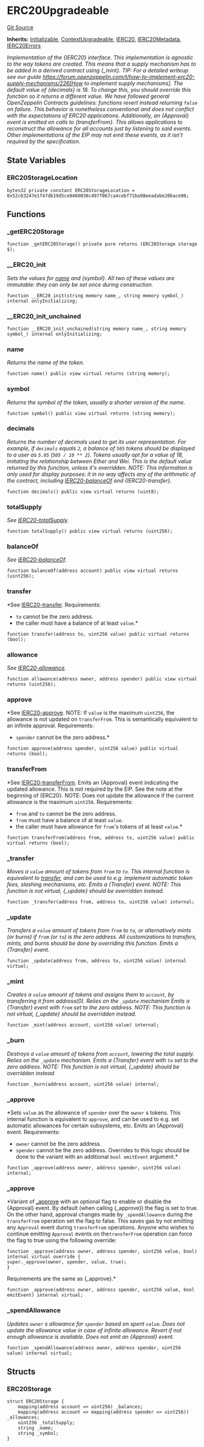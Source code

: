 # ERC20Upgradeable
[Git Source](https://github.com/BJustCoin/BJustCoin/blob/e7038856495a90d82d025f98c39648e6605afbeb/src/flatten/ICOManager_flatten.sol)

**Inherits:**
[Initializable](/src/flatten/ICOManager_flatten.sol/abstract.Initializable.md), [ContextUpgradeable](/src/flatten/ICOManager_flatten.sol/abstract.ContextUpgradeable.md), [IERC20](/src/flatten/ICOManager_flatten.sol/interface.IERC20.md), [IERC20Metadata](/src/flatten/ICOManager_flatten.sol/interface.IERC20Metadata.md), [IERC20Errors](/src/flatten/ICOManager_flatten.sol/interface.IERC20Errors.md)

*Implementation of the {IERC20} interface.
This implementation is agnostic to the way tokens are created. This means
that a supply mechanism has to be added in a derived contract using {_mint}.
TIP: For a detailed writeup see our guide
https://forum.openzeppelin.com/t/how-to-implement-erc20-supply-mechanisms/226[How
to implement supply mechanisms].
The default value of {decimals} is 18. To change this, you should override
this function so it returns a different value.
We have followed general OpenZeppelin Contracts guidelines: functions revert
instead returning `false` on failure. This behavior is nonetheless
conventional and does not conflict with the expectations of ERC20
applications.
Additionally, an {Approval} event is emitted on calls to {transferFrom}.
This allows applications to reconstruct the allowance for all accounts just
by listening to said events. Other implementations of the EIP may not emit
these events, as it isn't required by the specification.*


## State Variables
### ERC20StorageLocation

```solidity
bytes32 private constant ERC20StorageLocation = 0x52c63247e1f47db19d5ce0460030c497f067ca4cebf71ba98eeadabe20bace00;
```


## Functions
### _getERC20Storage


```solidity
function _getERC20Storage() private pure returns (ERC20Storage storage $);
```

### __ERC20_init

*Sets the values for [name](/src/flatten/ICOManager_flatten.sol/abstract.ERC20Upgradeable.md#name) and {symbol}.
All two of these values are immutable: they can only be set once during
construction.*


```solidity
function __ERC20_init(string memory name_, string memory symbol_) internal onlyInitializing;
```

### __ERC20_init_unchained


```solidity
function __ERC20_init_unchained(string memory name_, string memory symbol_) internal onlyInitializing;
```

### name

*Returns the name of the token.*


```solidity
function name() public view virtual returns (string memory);
```

### symbol

*Returns the symbol of the token, usually a shorter version of the
name.*


```solidity
function symbol() public view virtual returns (string memory);
```

### decimals

*Returns the number of decimals used to get its user representation.
For example, if `decimals` equals `2`, a balance of `505` tokens should
be displayed to a user as `5.05` (`505 / 10 ** 2`).
Tokens usually opt for a value of 18, imitating the relationship between
Ether and Wei. This is the default value returned by this function, unless
it's overridden.
NOTE: This information is only used for _display_ purposes: it in
no way affects any of the arithmetic of the contract, including
[IERC20-balanceOf](/src/flatten/VestingToken_flatten.sol/interface.IERC20.md#balanceof) and {IERC20-transfer}.*


```solidity
function decimals() public view virtual returns (uint8);
```

### totalSupply

*See [IERC20-totalSupply](/src/flatten/VestingToken_flatten.sol/interface.IERC20.md#totalsupply).*


```solidity
function totalSupply() public view virtual returns (uint256);
```

### balanceOf

*See [IERC20-balanceOf](/src/flatten/VestingToken_flatten.sol/interface.IERC20.md#balanceof).*


```solidity
function balanceOf(address account) public view virtual returns (uint256);
```

### transfer

*See [IERC20-transfer](/src/flatten/VestingToken_flatten.sol/interface.IERC20.md#transfer).
Requirements:
- `to` cannot be the zero address.
- the caller must have a balance of at least `value`.*


```solidity
function transfer(address to, uint256 value) public virtual returns (bool);
```

### allowance

*See [IERC20-allowance](/src/flatten/VestingToken_flatten.sol/interface.IERC20.md#allowance).*


```solidity
function allowance(address owner, address spender) public view virtual returns (uint256);
```

### approve

*See [IERC20-approve](/src/flatten/VestingToken_flatten.sol/interface.IERC20.md#approve).
NOTE: If `value` is the maximum `uint256`, the allowance is not updated on
`transferFrom`. This is semantically equivalent to an infinite approval.
Requirements:
- `spender` cannot be the zero address.*


```solidity
function approve(address spender, uint256 value) public virtual returns (bool);
```

### transferFrom

*See [IERC20-transferFrom](/src/flatten/VestingToken_flatten.sol/interface.IERC20.md#transferfrom).
Emits an {Approval} event indicating the updated allowance. This is not
required by the EIP. See the note at the beginning of {ERC20}.
NOTE: Does not update the allowance if the current allowance
is the maximum `uint256`.
Requirements:
- `from` and `to` cannot be the zero address.
- `from` must have a balance of at least `value`.
- the caller must have allowance for ``from``'s tokens of at least
`value`.*


```solidity
function transferFrom(address from, address to, uint256 value) public virtual returns (bool);
```

### _transfer

*Moves a `value` amount of tokens from `from` to `to`.
This internal function is equivalent to [transfer](/src/flatten/ICOManager_flatten.sol/abstract.ERC20Upgradeable.md#transfer), and can be used to
e.g. implement automatic token fees, slashing mechanisms, etc.
Emits a {Transfer} event.
NOTE: This function is not virtual, {_update} should be overridden instead.*


```solidity
function _transfer(address from, address to, uint256 value) internal;
```

### _update

*Transfers a `value` amount of tokens from `from` to `to`, or alternatively mints (or burns) if `from`
(or `to`) is the zero address. All customizations to transfers, mints, and burns should be done by overriding
this function.
Emits a {Transfer} event.*


```solidity
function _update(address from, address to, uint256 value) internal virtual;
```

### _mint

*Creates a `value` amount of tokens and assigns them to `account`, by transferring it from address(0).
Relies on the `_update` mechanism
Emits a {Transfer} event with `from` set to the zero address.
NOTE: This function is not virtual, {_update} should be overridden instead.*


```solidity
function _mint(address account, uint256 value) internal;
```

### _burn

*Destroys a `value` amount of tokens from `account`, lowering the total supply.
Relies on the `_update` mechanism.
Emits a {Transfer} event with `to` set to the zero address.
NOTE: This function is not virtual, {_update} should be overridden instead*


```solidity
function _burn(address account, uint256 value) internal;
```

### _approve

*Sets `value` as the allowance of `spender` over the `owner` s tokens.
This internal function is equivalent to `approve`, and can be used to
e.g. set automatic allowances for certain subsystems, etc.
Emits an {Approval} event.
Requirements:
- `owner` cannot be the zero address.
- `spender` cannot be the zero address.
Overrides to this logic should be done to the variant with an additional `bool emitEvent` argument.*


```solidity
function _approve(address owner, address spender, uint256 value) internal;
```

### _approve

*Variant of [_approve](/src/flatten/ICOManager_flatten.sol/abstract.ERC20Upgradeable.md#_approve) with an optional flag to enable or disable the {Approval} event.
By default (when calling {_approve}) the flag is set to true. On the other hand, approval changes made by
`_spendAllowance` during the `transferFrom` operation set the flag to false. This saves gas by not emitting any
`Approval` event during `transferFrom` operations.
Anyone who wishes to continue emitting `Approval` events on the`transferFrom` operation can force the flag to
true using the following override:
```
function _approve(address owner, address spender, uint256 value, bool) internal virtual override {
super._approve(owner, spender, value, true);
}
```
Requirements are the same as {_approve}.*


```solidity
function _approve(address owner, address spender, uint256 value, bool emitEvent) internal virtual;
```

### _spendAllowance

*Updates `owner` s allowance for `spender` based on spent `value`.
Does not update the allowance value in case of infinite allowance.
Revert if not enough allowance is available.
Does not emit an {Approval} event.*


```solidity
function _spendAllowance(address owner, address spender, uint256 value) internal virtual;
```

## Structs
### ERC20Storage

```solidity
struct ERC20Storage {
    mapping(address account => uint256) _balances;
    mapping(address account => mapping(address spender => uint256)) _allowances;
    uint256 _totalSupply;
    string _name;
    string _symbol;
}
```

